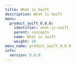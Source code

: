 ```yaml
---
title: What is Swift
description: What is Swift
menu:
  product_swift_0.8.0:
    identifier: what-is-swift
    parent: concepts
    name: What is swift
    weight: 10
menu_name: product_swift_0.8.0
info:
  version: 0.8.0
---
```


